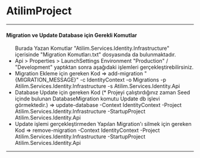 # AtilimProject

---
<h4>Migration ve Update Database için Gerekli Komutlar</h4>
<ul>
  <caption>Burada Yazan Komutlar "Atilim.Services.Identity.Infrastructure" içerisinde "Migration Komutları.txt" dosyasında da bulunmaktadır.</caption>
  
  <li>Api > Properties > LaunchSettings Environment "Production" / "Development" yaptıktan sonra aşağıdaki işlemleri gerçekleştirebilirsiniz.</li>
  <li>Migration Ekleme için gereken Kod => add-migration "{MIGRATION_MESSAGE}" -c IdentityContext -o Migrations -p Atilim.Services.Identity.Infrastructure -s Atilim.Services.Identity.Api</li>
  <li>Database Update için gereken Kod (* Projeyi çalıştırdığınız zaman Seed içinde bulunan DatabaseMigration komutu Update db işlevi görmektedir.) => update-database -Context IdentityContext -Project Atilim.Services.Identity.Infrastructure -StartupProject Atilim.Services.Identity.Api</li>
  <li>Update işlemi gerçekleştirmeden Yapılan Migration'ı silmek için gereken Kod => remove-migration -Context IdentityContext -Project Atilim.Services.Identity.Infrastructure -StartupProject Atilim.Services.Identity.Api</li>
</ul>

---
